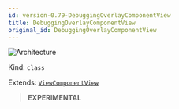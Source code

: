 ```yaml
---
id: version-0.79-DebuggingOverlayComponentView
title: DebuggingOverlayComponentView
original_id: DebuggingOverlayComponentView
---
```


![Architecture](https://img.shields.io/badge/architecture-new_only-blue)

Kind: `class`

Extends: [`ViewComponentView`](ViewComponentView)

> **EXPERIMENTAL**

